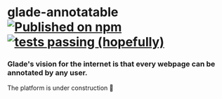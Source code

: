 # glade-annotatable [![Published on npm](https://img.shields.io/npm/v/@glade-software/glade-annotatable.svg)](https://www.npmjs.com/package/@glade-software/glade-annotatable) [![tests passing (hopefully)](https://github.com/glade-software/glade-element/workflows/glade-annotatable%20tests/badge.svg)](https://github.com/glade-software/glade-element/actions?query=workflow%3A%22glade-annotatable+tests%22)

### Glade's vision for the internet is that every webpage can be annotated by any user.

The platform is under construction 🚧
